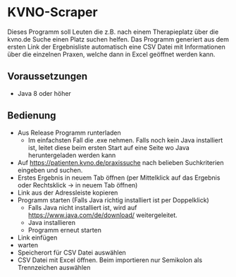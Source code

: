 # KVNO-Scraper

Dieses Programm soll Leuten die z.B. nach einem Therapieplatz über die kvno.de Suche einen Platz suchen helfen.
Das Programm generiert aus dem ersten Link der Ergebnisliste automatisch eine CSV Datei mit Informationen über die einzelnen Praxen, welche dann in Excel geöffnet werden kann.

## Voraussetzungen
- Java 8 oder höher

## Bedienung
- Aus Release Programm runterladen
  - Im einfachsten Fall die .exe nehmen. Falls noch kein Java installiert ist, leitet diese beim ersten Start auf eine Seite wo Java heruntergeladen werden kann
- Auf https://patienten.kvno.de/praxissuche nach belieben Suchkriterien eingeben und suchen.
- Erstes Ergebnis in neuem Tab öffnen (per Mittelklick auf das Ergebnis oder Rechtsklick -> in neuem Tab öffnen)
- Link aus der Adressleiste kopieren
- Programm starten (Falls Java richtig installiert ist per Doppelklick)
  - Falls Java nicht installiert ist, wird auf https://www.java.com/de/download/ weitergeleitet.
  - Java installieren
  - Programm erneut starten
- Link einfügen
- warten
- Speicherort für CSV Datei auswählen
- CSV Datei mit Excel öffnen. Beim importieren nur Semikolon als Trennzeichen auswählen